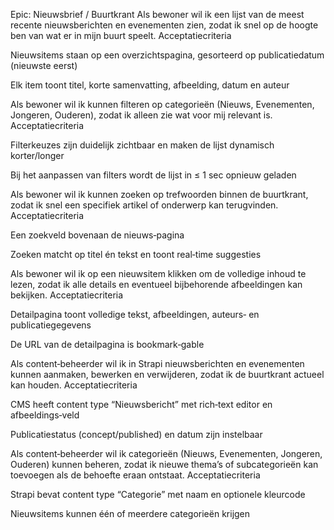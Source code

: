 Epic: Nieuwsbrief / Buurtkrant
Als bewoner wil ik een lijst van de meest recente nieuwsberichten en evenementen zien,
zodat ik snel op de hoogte ben van wat er in mijn buurt speelt.
Acceptatiecriteria

Nieuwsitems staan op een overzichtspagina, gesorteerd op publicatiedatum (nieuwste eerst)

Elk item toont titel, korte samenvatting, afbeelding, datum en auteur

Als bewoner wil ik kunnen filteren op categorieën (Nieuws, Evenementen, Jongeren, Ouderen),
zodat ik alleen zie wat voor mij relevant is.
Acceptatiecriteria

Filterkeuzes zijn duidelijk zichtbaar en maken de lijst dynamisch korter/longer

Bij het aanpassen van filters wordt de lijst in ≤ 1 sec opnieuw geladen

Als bewoner wil ik kunnen zoeken op trefwoorden binnen de buurtkrant,
zodat ik snel een specifiek artikel of onderwerp kan terugvinden.
Acceptatiecriteria

Een zoekveld bovenaan de nieuws‑pagina

Zoeken matcht op titel én tekst en toont real‑time suggesties

Als bewoner wil ik op een nieuwsitem klikken om de volledige inhoud te lezen,
zodat ik alle details en eventueel bijbehorende afbeeldingen kan bekijken.
Acceptatiecriteria

Detailpagina toont volledige tekst, afbeeldingen, auteurs‑ en publicatiegegevens

De URL van de detailpagina is bookmark‑gable

Als content‑beheerder wil ik in Strapi nieuwsberichten en evenementen kunnen aanmaken, bewerken en verwijderen,
zodat ik de buurtkrant actueel kan houden.
Acceptatiecriteria

CMS heeft content type “Nieuwsbericht” met rich‑text editor en afbeeldings‑veld

Publicatiestatus (concept/published) en datum zijn instelbaar

Als content‑beheerder wil ik categorieën (Nieuws, Evenementen, Jongeren, Ouderen) kunnen beheren,
zodat ik nieuwe thema’s of subcategorieën kan toevoegen als de behoefte eraan ontstaat.
Acceptatiecriteria

Strapi bevat content type “Categorie” met naam en optionele kleurcode

Nieuwsitems kunnen één of meerdere categorieën krijgen